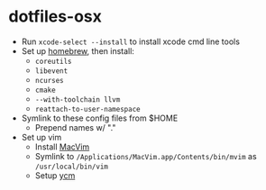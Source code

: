 # dotfiles-osx

- Run `xcode-select --install` to install xcode cmd line tools
- Set up [homebrew](https://docs.brew.sh/Installation.html), then install:
  - `coreutils`
  - `libevent`
  - `ncurses`
  - `cmake`
  - `--with-toolchain llvm`
  - `reattach-to-user-namespace`
- Symlink to these config files from $HOME
  - Prepend names w/ "."
- Set up vim
  - Install [MacVim](https://github.com/macvim-dev/macvim/releases)
  - Symlink to `/Applications/MacVim.app/Contents/bin/mvim` as `/usr/local/bin/vim`
  - Setup [ycm](https://github.com/Valloric/YouCompleteMe#installation)
